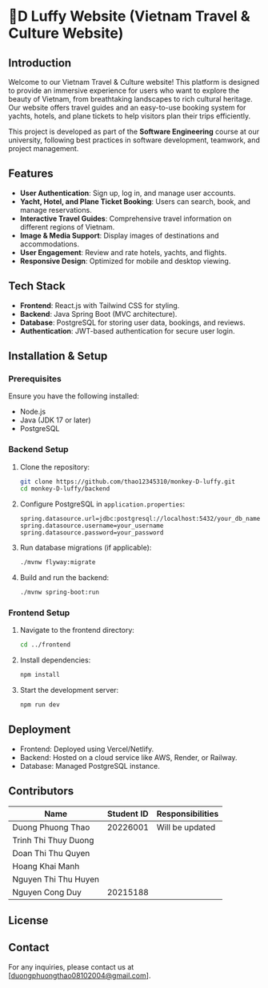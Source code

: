 # 🐒D Luffy Website (Vietnam Travel & Culture Website)

## Introduction

Welcome to our Vietnam Travel & Culture website! This platform is designed to provide an immersive experience for users who want to explore the beauty of Vietnam, from breathtaking landscapes to rich cultural heritage. Our website offers travel guides and an easy-to-use booking system for yachts, hotels, and plane tickets to help visitors plan their trips efficiently.

This project is developed as part of the **Software Engineering** course at our university, following best practices in software development, teamwork, and project management.

## Features

- **User Authentication**: Sign up, log in, and manage user accounts.
- **Yacht, Hotel, and Plane Ticket Booking**: Users can search, book, and manage reservations.
- **Interactive Travel Guides**: Comprehensive travel information on different regions of Vietnam.
- **Image & Media Support**: Display images of destinations and accommodations.
- **User Engagement**: Review and rate hotels, yachts, and flights.
- **Responsive Design**: Optimized for mobile and desktop viewing.

## Tech Stack

- **Frontend**: React.js with Tailwind CSS for styling.
- **Backend**: Java Spring Boot (MVC architecture).
- **Database**: PostgreSQL for storing user data, bookings, and reviews.
- **Authentication**: JWT-based authentication for secure user login.

## Installation & Setup

### Prerequisites

Ensure you have the following installed:

- Node.js
- Java (JDK 17 or later)
- PostgreSQL

### Backend Setup

1. Clone the repository:
   ```sh
   git clone https://github.com/thao12345310/monkey-D-luffy.git
   cd monkey-D-luffy/backend
   ```
2. Configure PostgreSQL in `application.properties`:
   ```properties
   spring.datasource.url=jdbc:postgresql://localhost:5432/your_db_name
   spring.datasource.username=your_username
   spring.datasource.password=your_password
   ```
3. Run database migrations (if applicable):
   ```sh
   ./mvnw flyway:migrate
   ```
4. Build and run the backend:
   ```sh
   ./mvnw spring-boot:run
   ```

### Frontend Setup

1. Navigate to the frontend directory:
   ```sh
   cd ../frontend
   ```
2. Install dependencies:
   ```sh
   npm install
   ```
3. Start the development server:
   ```sh
   npm run dev
   ```

## Deployment

- Frontend: Deployed using Vercel/Netlify.
- Backend: Hosted on a cloud service like AWS, Render, or Railway.
- Database: Managed PostgreSQL instance.

## Contributors

| **Name**           | **Student ID**               | **Responsibilities**               |
|---------------------|------------------------|---------------------------|
| Duong Phuong Thao       | 20226001     | Will be updated |
| Trinh Thi Thuy Duong     | |
| Doan Thi Thu Quyen | |
| Hoang Khai Manh | |
| Nguyen Thi Thu Huyen | |
| Nguyen Cong Duy | 20215188 |

## License



## Contact

For any inquiries, please contact us at [duongphuongthao08102004@gmail.com].
